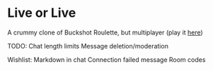 # Live or Live
A crummy clone of Buckshot Roulette, but multiplayer (play it [here](https://doublef3lix.github.io/LiveOrLive-Client))


TODO:
Chat length limits
Message deletion/moderation


Wishlist:
Markdown in chat
Connection failed message
Room codes